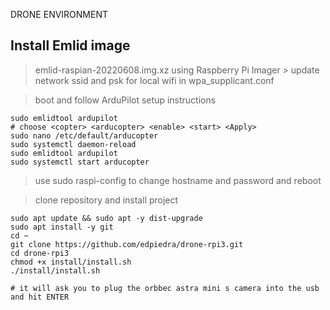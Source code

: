 DRONE ENVIRONMENT

Install Emlid image
-------------------------------------------------------------------
> emlid-raspian-20220608.img.xz using Raspberry Pi Imager
    > update network ssid and psk for local wifi in wpa_supplicant.conf

> boot and follow ArduPilot setup instructions
```
sudo emlidtool ardupilot
# choose <copter> <arducopter> <enable> <start> <Apply>
sudo nano /etc/default/arducopter
sudo systemctl daemon-reload
sudo emlidtool ardupilot
sudo systemctl start arducopter
```

> use sudo raspi-config to change hostname and password and reboot

> clone repository and install project
```
sudo apt update && sudo apt -y dist-upgrade
sudo apt install -y git
cd ~
git clone https://github.com/edpiedra/drone-rpi3.git
cd drone-rpi3
chmod +x install/install.sh
./install/install.sh

# it will ask you to plug the orbbec astra mini s camera into the usb and hit ENTER